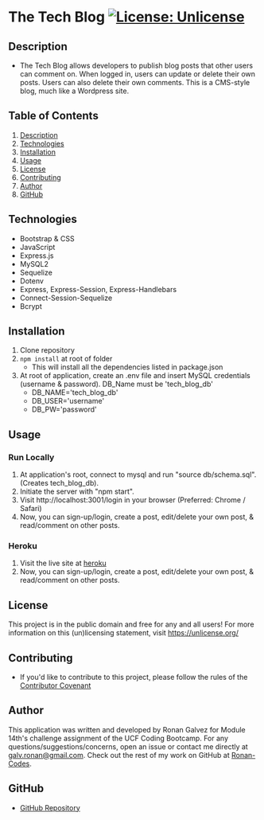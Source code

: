 # The Tech Blog [![License: Unlicense](https://img.shields.io/badge/license-Unlicense-blue.svg)](http://unlicense.org/)

## Description

* The Tech Blog allows developers to publish blog posts that other users can comment on. When logged in, users can update or delete their own posts. Users can also delete their own comments. This is a CMS-style blog, much like a Wordpress site.

 ## Table of Contents

1. [Description](#Description)
2. [Technologies](#Technologies)
3. [Installation](#Installation)
4. [Usage](#Usage)
5. [License](#License)
6. [Contributing](#Contributing)
7. [Author](#Author)
8. [GitHub](#GitHub)


## Technologies
* Bootstrap & CSS
* JavaScript
* Express.js
* MySQL2
* Sequelize
* Dotenv
* Express, Express-Session, Express-Handlebars
* Connect-Session-Sequelize
* Bcrypt

## Installation
1. Clone repository
2. `npm install` at root of folder
    * This will install all the dependencies listed in package.json
3. At root of application, create an .env file and insert MySQL credentials (username & password). DB_Name must be 'tech_blog_db'
    * DB_NAME='tech_blog_db'
    * DB_USER='username'
    * DB_PW='password'


## Usage
### Run Locally
1. At application's root, connect to mysql and run "source db/schema.sql". (Creates tech_blog_db).
3. Initiate the server with "npm start".
4. Visit http://localhost:3001/login in your browser (Preferred: Chrome / Safari)
5. Now, you can sign-up/login, create a post, edit/delete your own post, & read/comment on other posts.

### Heroku
1. Visit the live site at [heroku]()
2. Now, you can sign-up/login, create a post, edit/delete your own post, & read/comment on other posts.

## License
This project is in the public domain and free for any and all users! For more information on this (un)licensing statement, visit https://unlicense.org/

## Contributing
* If you'd like to contribute to this project, please follow the rules of the [Contributor Covenant](https://www.contributor-covenant.org/)


## Author
This application was written and developed by Ronan Galvez for Module 14th's challenge assignment of the UCF Coding Bootcamp. For any questions/suggestions/concerns, open an issue or contact me directly at [galv.ronan@gmail.com](galv.ronan@gmail.com). Check out the rest of my work on GitHub at [Ronan-Codes](https://github.com/Ronan-Codes).

## GitHub
 * [GitHub Repository](https://github.com/Ronan-Codes/cms-tech-blog.git)
